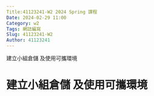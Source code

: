 ```yaml
---
Title:41123241-W2 2024 Spring 課程
Date: 2024-02-29 11:00
Category: w2
Tags: 網誌編寫
Slug: 41123241-W2
Author: 41123241
---
```


建立小組倉儲 及使用可攜環境

<!-- PELICAN_END_SUMMARY -->

# 建立小組倉儲 及使用可攜環境


